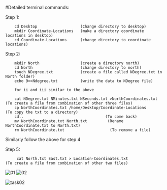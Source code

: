 #Detailed terminal commands:

Step 1:
     
        cd Desktop                   (Change directory to desktop)
        mkdir Coordinate-Locations   (make a directory coordinate locations in desktop)
        cd Coordinate-Locations      (change directory to coordinate locations)
        
Step 2:
        
        mkdir North                  (create a directory north)
        cd North                     (change directory to north)
        touch NDegree.txt            (create a file called NDegree.txt in North folder)
        echo 9>>Ndegree.txt          (write the data to NDegree file)
        
        for ii and iii similar to the above
        
        cat NDegree.txt NMinutes.txt NSeconds.txt >NorthCoordinates.txt  (To create a file from combination of other three files)
        cp NorthCoordinates.txt /home/Desktop/Coordinate-Locations        (To copy the txt to a directory)
        cd..                                    (To come back)
        mv NorthCoordinate.txt North.txt         (Rename NorthCoordinate.txt to North.txt)
        rm NorthCoordinate.txt                    (To remove a file)
        
Similarly follow the above for step 4
 
Step 5:

         cat North.txt East.txt > Location-Coordinates.txt              (To create a file from combination of other two files)
         
         
         
![01](https://user-images.githubusercontent.com/92671111/142723764-2c3401c0-c011-4aef-9bf7-786ede94b3c9.png)
![02](https://user-images.githubusercontent.com/92671111/142723766-214d2160-56f6-49e6-ac23-1a7e276f2e28.png)   




![task02](https://user-images.githubusercontent.com/92671111/142723829-5612d751-2cb0-4cf5-9a60-1858d6e98e7b.png)

         
